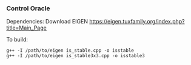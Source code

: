 ### Control Oracle

Dependencies: Download EIGEN
https://eigen.tuxfamily.org/index.php?title=Main_Page

To build:
~~~
g++ -I /path/to/eigen is_stable.cpp -o isstable
g++ -I /path/to/eigen is_stable3x3.cpp -o isstable3
~~~
